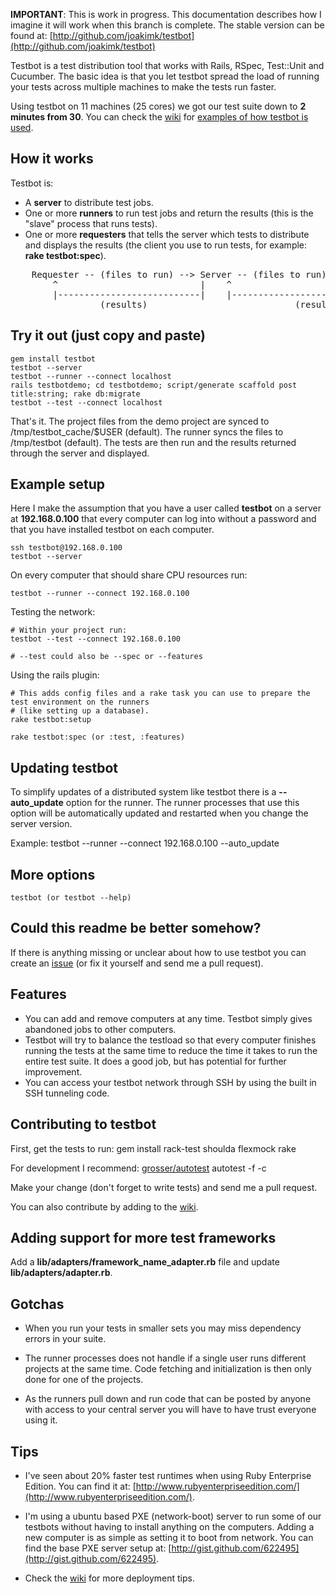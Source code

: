 **IMPORTANT**: This is work in progress. This documentation describes how I imagine it will work when this branch is complete. The stable version can be found at: [http://github.com/joakimk/testbot](http://github.com/joakimk/testbot)


Testbot is a test distribution tool that works with Rails, RSpec, Test::Unit and Cucumber. The basic idea is that you let testbot spread the load of running your tests across multiple machines to make the tests run faster.

Using testbot on 11 machines (25 cores) we got our test suite down to **2 minutes from 30**. You can check the [wiki](http://github.com/joakimk/testbot/wiki) for [examples of how testbot is used](http://github.com/joakimk/testbot/wiki/How-testbot-is-being-used).

How it works
----

Testbot is:

* A **server** to distribute test jobs.
* One or more **runners** to run test jobs and return the results (this is the "slave" process that runs tests).
* One or more **requesters** that tells the server which tests to distribute and displays the results (the client you use to run tests, for example: **rake testbot:spec**).

<pre>
    Requester -- (files to run) --> Server -- (files to run) --> (many-)Runner(s)
        ^                           |    ^                                  |
        |---------------------------|    |----------------------------------|
                 (results)                            (results)
</pre>

Try it out (just copy and paste)
----

    gem install testbot
    testbot --server
    testbot --runner --connect localhost
    rails testbotdemo; cd testbotdemo; script/generate scaffold post title:string; rake db:migrate
    testbot --test --connect localhost

That's it. The project files from the demo project are synced to /tmp/testbot_cache/$USER (default). The runner syncs the files to /tmp/testbot (default). The tests are then run and the results returned through the server and displayed.

Example setup
----

Here I make the assumption that you have a user called **testbot** on a server at **192.168.0.100** that every computer can log into without a password and that you have installed testbot on each computer.

    ssh testbot@192.168.0.100
    testbot --server
    
On every computer that should share CPU resources run:

    testbot --runner --connect 192.168.0.100

Testing the network:

    # Within your project run:
    testbot --test --connect 192.168.0.100
    
    # --test could also be --spec or --features

Using the rails plugin:

    # This adds config files and a rake task you can use to prepare the test environment on the runners
    # (like setting up a database).
    rake testbot:setup
    
    rake testbot:spec (or :test, :features)

Updating testbot
----

To simplify updates of a distributed system like testbot there is a **--auto_update** option for the runner. The runner
processes that use this option will be automatically updated and restarted when you change the server version.

Example:
    testbot --runner --connect 192.168.0.100 --auto_update

More options
----

    testbot (or testbot --help)

Could this readme be better somehow?
----

If there is anything missing or unclear about how to use testbot you can create an [issue](http://github.com/joakimk/testbot/issues) (or fix it yourself and send me a pull request).

Features
----
* You can add and remove computers at any time. Testbot simply gives abandoned jobs to other computers.
* Testbot will try to balance the testload so that every computer finishes running the tests at the same time to reduce the time it takes to run the entire test suite. It does a good job, but has potential for further improvement.
* You can access your testbot network through SSH by using the built in SSH tunneling code.

Contributing to testbot
----

First, get the tests to run:
    gem install rack-test shoulda flexmock
    rake

For development I recommend: [grosser/autotest](http://github.com/grosser/autotest)
    autotest -f -c

Make your change (don't forget to write tests) and send me a pull request.

You can also contribute by adding to the [wiki](http://github.com/joakimk/testbot/wiki).

Adding support for more test frameworks
----

Add a **lib/adapters/framework_name_adapter.rb** file and update **lib/adapters/adapter.rb**.

Gotchas
----

* When you run your tests in smaller sets you may miss dependency errors in your suite.

* The runner processes does not handle if a single user runs different projects at the same time. Code
  fetching and initialization is then only done for one of the projects.

* As the runners pull down and run code that can be posted by anyone with access to your central server you will have to have trust everyone using it.

Tips
----

* I've seen about 20% faster test runtimes when using Ruby Enterprise Edition. You can find it at:
[http://www.rubyenterpriseedition.com/](http://www.rubyenterpriseedition.com/).

* I'm using a ubuntu based PXE (network-boot) server to run some of our testbots without having
to install anything on the computers. Adding a new computer is as simple as setting it to
boot from network. You can find the base PXE server setup at: [http://gist.github.com/622495](http://gist.github.com/622495).

* Check the [wiki](http://github.com/joakimk/testbot/wiki) for more deployment tips.
